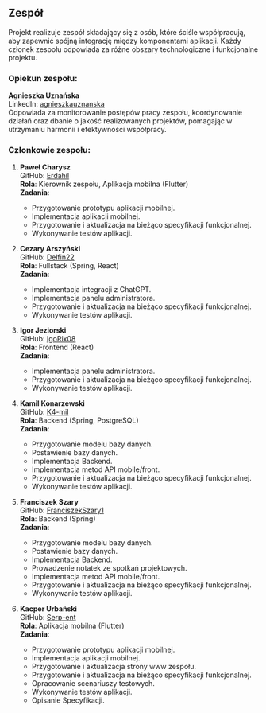 ## Zespół

Projekt realizuje zespół składający się z osób, które ściśle współpracują, aby zapewnić spójną integrację między komponentami aplikacji. Każdy członek zespołu odpowiada za różne obszary technologiczne i funkcjonalne projektu.

### Opiekun zespołu:

**Agnieszka Uznańska**  
LinkedIn: [agnieszkauznanska](https://linkedin.com/in/agnieszkauznanska)  
Odpowiada za monitorowanie postępów pracy zespołu, koordynowanie działań oraz dbanie o jakość realizowanych projektów, pomagając w utrzymaniu harmonii i efektywności współpracy.

### Członkowie zespołu:

1. **Paweł Charysz**  
   GitHub: [Erdahil](https://github.com/Erdahil)  
   **Rola**: Kierownik zespołu, Aplikacja mobilna (Flutter)  
   **Zadania**:  
   - Przygotowanie prototypu aplikacji mobilnej.  
   - Implementacja aplikacji mobilnej.  
   - Przygotowanie i aktualizacja na bieżąco specyfikacji funkcjonalnej.  
   - Wykonywanie testów aplikacji.  


2. **Cezary Arszyński**  
   GitHub: [Delfin22](https://github.com/Delfin22)  
   **Rola**: Fullstack (Spring, React)  
   **Zadania**:  
   - Implementacja integracji z ChatGPT.  
   - Implementacja panelu administratora.  
   - Przygotowanie i aktualizacja na bieżąco specyfikacji funkcjonalnej.  
   - Wykonywanie testów aplikacji.  


3. **Igor Jeziorski**  
   GitHub: [IgoRix08](https://github.com/IgoRix08)  
   **Rola**: Frontend (React)  
   **Zadania**:  
   - Implementacja panelu administratora.  
   - Przygotowanie i aktualizacja na bieżąco specyfikacji funkcjonalnej.  
   - Wykonywanie testów aplikacji.  


4. **Kamil Konarzewski**  
   GitHub: [K4-mil](https://github.com/K4-mil)  
   **Rola**: Backend (Spring, PostgreSQL)  
   **Zadania**:  
   - Przygotowanie modelu bazy danych.  
   - Postawienie bazy danych.  
   - Implementacja Backend.  
   - Implementacja metod API mobile/front.  
   - Przygotowanie i aktualizacja na bieżąco specyfikacji funkcjonalnej.  
   - Wykonywanie testów aplikacji.  


5. **Franciszek Szary**  
   GitHub: [FranciszekSzary1](https://github.com/FranciszekSzary1)  
   **Rola**: Backend (Spring)  
   **Zadania**:  
   - Przygotowanie modelu bazy danych.  
   - Postawienie bazy danych.  
   - Implementacja Backend.  
   - Prowadzenie notatek ze spotkań projektowych.  
   - Implementacja metod API mobile/front.  
   - Przygotowanie i aktualizacja na bieżąco specyfikacji funkcjonalnej.  
   - Wykonywanie testów aplikacji.  


6. **Kacper Urbański**  
   GitHub: [Serp-ent](https://github.com/Serp-ent)  
   **Rola**: Aplikacja mobilna (Flutter)  
   **Zadania**:  
   - Przygotowanie prototypu aplikacji mobilnej.  
   - Implementacja aplikacji mobilnej.  
   - Przygotowanie i aktualizacja strony www zespołu.  
   - Przygotowanie i aktualizacja na bieżąco specyfikacji funkcjonalnej.  
   - Opracowanie scenariuszy testowych.  
   - Wykonywanie testów aplikacji.  
   - Opisanie Specyfikacji.  